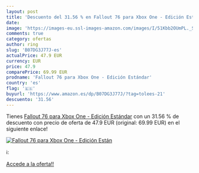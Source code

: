 ```yaml
---
layout: post
title: 'Descuento del 31.56 % en Fallout 76 para Xbox One - Edición Están'
date: 
image: 'https://images-eu.ssl-images-amazon.com/images/I/51Kbb2OUmPL._SL200_.jpg'
comments: true
category: ofertas
author: ring
slug: 'B07DG3J77J-es'
actualPrice: 47.9 EUR
currency: EUR
price: 47.9
comparePrice: 69.99 EUR
prodname: 'Fallout 76 para Xbox One - Edición Estándar'
country: 'es'
flag: '🇪🇸'
buyurl: 'https://www.amazon.es/dp/B07DG3J77J/?tag=tolees-21'
descuento: '31.56'
---
```


Tienes [Fallout 76 para Xbox One - Edición Estándar](https://www.amazon.es/dp/B07DG3J77J/?tag=tolees-21) con un 31.56 % de descuento con precio de oferta de 47.9 EUR (original: 69.99 EUR) en el siguiente enlace!

[![Fallout 76 para Xbox One - Edición Están](https://images-eu.ssl-images-amazon.com/images/I/51Kbb2OUmPL._SL200_.jpg)](https://www.amazon.es/dp/B07DG3J77J/?tag=tolees-21)

ℹ️:


[Accede a la oferta!!](https://www.amazon.es/dp/B07DG3J77J/?tag=tolees-21)
